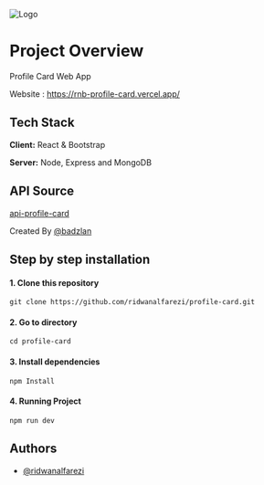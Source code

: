 
![Logo](https://www.vhv.rs/dpng/d/590-5903330_reactjs-logo-react-js-transparent-icon-hd-png.png)


# Project Overview

Profile Card Web App

Website : https://rnb-profile-card.vercel.app/



## Tech Stack

**Client:** React & Bootstrap

**Server:** Node, Express and MongoDB




## API Source

[api-profile-card](https://github.com/badzlan/api-profile-card)

Created By [@badzlan](https://www.github.com/badzlan)


## Step by step installation
#### 1. Clone this repository
```
git clone https://github.com/ridwanalfarezi/profile-card.git
```

#### 2. Go to directory 
```
cd profile-card
```

#### 3. Install dependencies 
```
npm Install
```

#### 4. Running Project 
```
npm run dev
```


## Authors

- [@ridwanalfarezi](https://www.github.com/ridwanalfarezi)

